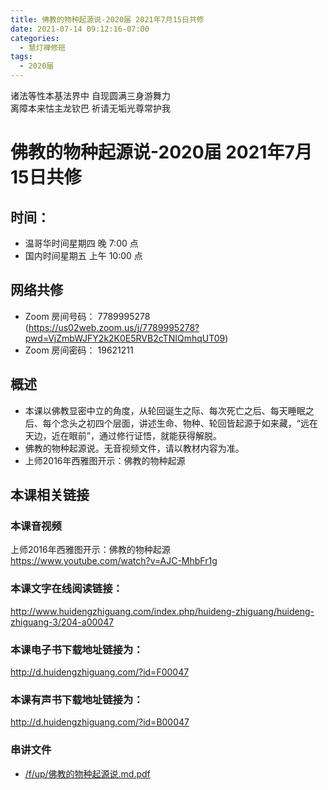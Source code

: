 ```yaml
---
title: 佛教的物种起源说-2020届 2021年7月15日共修
date: 2021-07-14 09:12:16-07:00
categories:
  - 慧灯禅修班
tags:
  - 2020届
---
```

诸法等性本基法界中 自现圆满三身游舞力  
离障本来怙主龙钦巴 祈请无垢光尊常护我

# 佛教的物种起源说-2020届 2021年7月15日共修

## 时间：
  - 温哥华时间星期四 晚 7:00 点
  - 国内时间星期五 上午 10:00 点

## 网络共修
  - Zoom 房间号码： 7789995278 (<https://us02web.zoom.us/j/7789995278?pwd=VjZmbWJFY2k2K0E5RVB2cTNIQmhqUT09>)
  - Zoom 房间密码： 19621211

## 概述

- 本课以佛教显密中立的角度，从轮回诞生之际、每次死亡之后、每天睡眠之后、每个念头之初四个层面，讲述生命、物种、轮回皆起源于如来藏，“远在天边，近在眼前”，通过修行证悟，就能获得解脱。
- 佛教的物种起源说。无音视频文件，请以教材内容为准。
- 上师2016年西雅图开示：佛教的物种起源

## 本课相关链接

### 本课音视频

上师2016年西雅图开示：佛教的物种起源  
<https://www.youtube.com/watch?v=AJC-MhbFr1g>

### 本课文字在线阅读链接：

<http://www.huidengzhiguang.com/index.php/huideng-zhiguang/huideng-zhiguang-3/204-a00047>

### 本课电子书下载地址链接为：

<http://d.huidengzhiguang.com/?id=F00047>

### 本课有声书下载地址链接为：

<http://d.huidengzhiguang.com/?id=B00047>

### 串讲文件

- [/f/up/佛教的物种起源说.md.pdf](https://s3.ca-central-1.wasabisys.com/hddata/f.huidengchanxiu.net/hdv/f/up/佛教的物种起源说.md.pdf)
